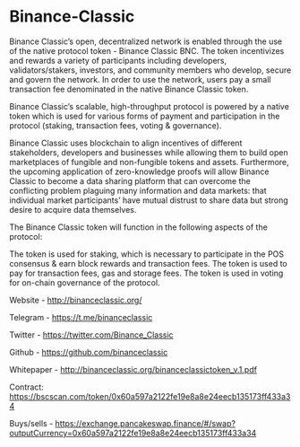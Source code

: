 # Binance-Classic


Binance Classic’s open, decentralized network is enabled through the use of the native protocol token - Binance Classic BNC. The token incentivizes and rewards a variety of participants including developers, validators/stakers, investors, and community members who develop, secure and govern the network. In order to use the network, users pay a small transaction fee denominated in the native Binance Classic token.

Binance Classic’s scalable, high-throughput protocol is powered by a native token which is used for various forms of payment and participation in the protocol (staking, transaction fees, voting & governance).

Binance Classic uses blockchain to align incentives of different stakeholders, developers and businesses while allowing them to build open marketplaces of fungible and non-fungible tokens and assets. Furthermore, the upcoming application of zero-knowledge proofs will allow Binance Classic to become a data sharing platform that can overcome the conflicting problem plaguing many information and data markets: that individual market participants’ have mutual distrust to share data but strong desire to acquire data themselves.

The Binance Classic token will function in the following aspects of the protocol:

The token is used for staking, which is necessary to participate in the POS consensus & earn block rewards and transaction fees.
The token is used to pay for transaction fees, gas and storage fees.
The token is used in voting for on-chain governance of the protocol.

Website - http://binanceclassic.org/ 

Telegram - https://t.me/binanceclassic

Twitter - https://twitter.com/Binance_Classic

Github - https://github.com/binanceclassic

Whitepaper - http://binanceclassic.org/binanceclassictoken_v.1.pdf

Contract:  https://bscscan.com/token/0x60a597a2122fe19e8a8e24eecb135173ff433a34

Buys/sells - https://exchange.pancakeswap.finance/#/swap?outputCurrency=0x60a597a2122fe19e8a8e24eecb135173ff433a34



